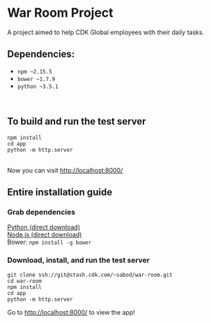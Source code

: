 # War Room Project
A project aimed to help CDK Global employees with their daily tasks.


## Dependencies:
* `npm ~2.15.5`
* `bower ~1.7.9`
* `python ~3.5.1`
<br>

## To build and run the test server
```
npm install
cd app
python -m http.server
```
<br>
Now you can visit <a target="_blank" href="http://localhost:8000/">http://localhost:8000/</a>

## Entire installation guide

### Grab dependencies
[Python (direct download)](https://www.python.org/ftp/python/3.5.1/python-3.5.1-amd64.exe)<br>
[Node.js (direct download)](https://nodejs.org/dist/v4.4.5/node-v4.4.5-x64.msi)<br>
Bower: `npm install -g bower`<br>

### Download, install, and run the test server
```
git clone ssh://git@stash.cdk.com/~sabod/war-room.git
cd war-room
npm install
cd app
python -m http.server
```
Go to <a target="_blank" href="http://localhost:8000/">http://localhost:8000/</a> to view the app!